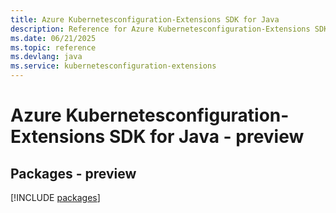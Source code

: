 ```yaml
---
title: Azure Kubernetesconfiguration-Extensions SDK for Java
description: Reference for Azure Kubernetesconfiguration-Extensions SDK for Java
ms.date: 06/21/2025
ms.topic: reference
ms.devlang: java
ms.service: kubernetesconfiguration-extensions
---
```

# Azure Kubernetesconfiguration-Extensions SDK for Java - preview
## Packages - preview
[!INCLUDE [packages](kubernetesconfiguration-extensions-index.md)]